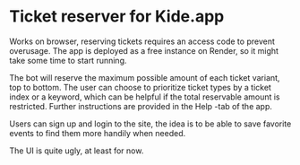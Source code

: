 # Ticket reserver for Kide.app

Works on browser, reserving tickets requires an access code to prevent overusage. 
The app is deployed as a free instance on Render, so it might take some time to start running.
  
The bot will reserve the maximum possible amount of each ticket variant, top to bottom.
The user can choose to prioritize ticket types by a ticket index or a keyword, which 
can be helpful if the total reservable amount is restricted. Further instructions are provided
in the Help -tab of the app.

Users can sign up and login to the site, the idea is to be able to save favorite events 
to find them more handily when needed.

The UI is quite ugly, at least for now.
